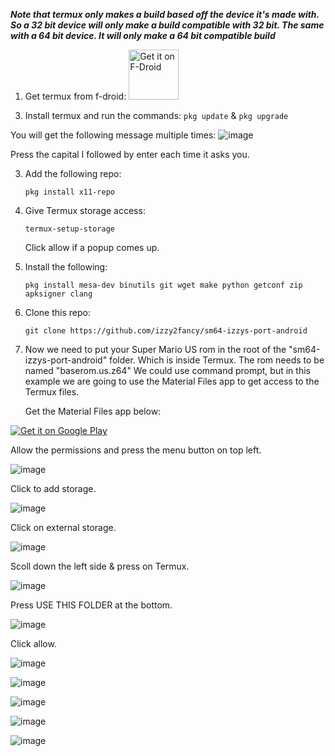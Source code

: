 *****Note that termux only makes a build based off the device it's made with. So a 32 bit device will only make a build compatible with 32 bit. The same with a 64 bit device. It will only make a 64 bit compatible build*****

1. Get termux from f-droid:
   <a href="https://f-droid.org/packages/com.termux/">
    <img src="https://fdroid.gitlab.io/artwork/badge/get-it-on.png"
    alt="Get it on F-Droid"
    height="80">
</a>

3. Install termux and run the commands:
   ```pkg update``` & ```pkg upgrade```

You will get the following message multiple times:
![image](https://github.com/izzy2fancy/sm64-izzys-port-android/assets/121840901/4b40f690-143d-41ac-90f3-9cc543a856ff)

Press the capital I followed by enter each time it asks you.

3. Add the following repo:
   
   ```pkg install x11-repo```
   
4. Give Termux storage access:
   
   ```termux-setup-storage```
   
   Click allow if a popup comes up.
   
5. Install the following:
   
   ```pkg install mesa-dev binutils git wget make python getconf zip apksigner clang```

6. Clone this repo:

   ```git clone https://github.com/izzy2fancy/sm64-izzys-port-android```

7. Now we need to put your Super Mario US rom in the root of the "sm64-izzys-port-android" folder. Which is inside Termux. The rom needs to be named "baserom.us.z64" We could use command prompt, but in this example we are going to use the Material Files app to get access to the Termux files.

    Get the Material Files app below:

<a href='https://play.google.com/store/apps/details?id=me.zhanghai.android.files&pcampaignid=pcampaignidMKT-Other-global-all-co-prtnr-py-PartBadge-Mar2515-1'><img alt='Get it on Google Play' src='https://play.google.com/intl/en_us/badges/static/images/badges/en_badge_web_generic.png'/></a>

Allow the permissions and press the menu button on top left.

![image](https://github.com/izzy2fancy/sm64-izzys-port-android/assets/121840901/2896f300-3bcb-42e0-97b5-316fc8152354)

Click to add storage.

![image](https://github.com/izzy2fancy/sm64-izzys-port-android/assets/121840901/7bb03db5-ea09-4c43-9602-f6df39a95e1a)

Click on external storage.

![image](https://github.com/izzy2fancy/sm64-izzys-port-android/assets/121840901/84ccb53c-19be-4843-9200-e1a1745908f5)

Scoll down the left side & press on Termux.

![image](https://github.com/izzy2fancy/sm64-izzys-port-android/assets/121840901/f8182608-86ff-4a3c-af24-528f4c8f50c3)

Press USE THIS FOLDER at the bottom.

![image](https://github.com/izzy2fancy/sm64-izzys-port-android/assets/121840901/f0c39c97-c562-44f9-9ec9-7d3d503ef6f6)

Click allow.

![image](https://github.com/izzy2fancy/sm64-izzys-port-android/assets/121840901/de93725b-5f98-404a-8844-f527325fba85)

![image](https://github.com/izzy2fancy/sm64-izzys-port-android/assets/121840901/77b74f62-0480-48f3-a395-69fab1598d47)

![image](https://github.com/izzy2fancy/sm64-izzys-port-android/assets/121840901/6a64efc9-8bd2-4b38-bbbe-2db163c62b12)

![image](https://github.com/izzy2fancy/sm64-izzys-port-android/assets/121840901/0dab6c82-66c5-420f-9bbe-79447a7cfc9f)

![image](https://github.com/izzy2fancy/sm64-izzys-port-android/assets/121840901/00e3c958-2561-4ab1-b51e-04365499e396)

